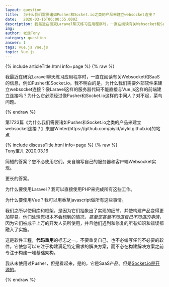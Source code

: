 ```yaml
---
layout: question
title:  为什么我们需要诸如Pusher和Socket.io之类的产品来建立websocket连接？
date:   2020-03-16T06:00:55.000Z
description: 我最近在研究Laravel聊天练习应用程序时，一直在阅读有关Websocket和SaaS的信息，例如Pusher和Socket.io。我不明白的是，为什么...
img: 
author: 老丝Tony
category: question
answer: 1
tags: vue.js Vue.js
topic: Vue.js
---
```

<div class="article-root">
  <div class="article">
    {% include articleTitle.html info=page %}
    {% raw %}
    <div class="article-content"><p><font style="vertical-align: inherit;"><font style="vertical-align: inherit;">我最近在研究Laravel聊天练习应用程序时，一直在阅读有关Websocket和SaaS的信息，例如Pusher和Socket.io。</font><font style="vertical-align: inherit;">我不明白的是，为什么我们需要外部软件来建立websocket连接？</font><font style="vertical-align: inherit;">像Laravel这样的服务器代码不能直接与Vue.js这样的前端建立连接吗？</font><font style="vertical-align: inherit;">为什么它必须经过像Pusher和Socket.io这样的中间人？</font><font style="vertical-align: inherit;">对不起，菜鸟问题。</font></font></p></div>
    {% endraw %}
  </div>
  <p class="winter_mark">第1723篇《为什么我们需要诸如Pusher和Socket.io之类的产品来建立websocket连接？》来自Winter(https://github.com/aiyld/aiyld.github.io)的站点</p>
  <div class="discuss-wrapper">
    {% include discussTitle.html info=page %}
    {% raw %}
    <div class="discuss-list">
    <div class="discuss-item">
        <div class="discuss-parent">
          <div class="discuss-meta">
            <span class="discuss-user">Tony宝儿</span>
            <span class="discuss-time">2020.03.16</span>
          </div>
          <div class="discuss-comment"><p><font style="vertical-align: inherit;"><font style="vertical-align: inherit;">简短的答案？</font><font style="vertical-align: inherit;">您不必使用它们。</font><font style="vertical-align: inherit;">亲自编写自己的服务器和客户端Websocket实现。</font></font></p>

<p><font style="vertical-align: inherit;"><font style="vertical-align: inherit;">更长的答案。</font></font></p>

<p><font style="vertical-align: inherit;"><font style="vertical-align: inherit;">为什么要使用Laravel？</font><font style="vertical-align: inherit;">我可以直接使用PHP来完成所有这些工作。</font></font></p>

<p><font style="vertical-align: inherit;"><font style="vertical-align: inherit;">为什么要使用Vue？</font><font style="vertical-align: inherit;">我可以用香草javascript做所有这些事情。</font></font></p>

<p><font style="vertical-align: inherit;"><font style="vertical-align: inherit;">我们之所以使用库和框架，是因为它们抽象出了实现的细节，并使构建产品变得更加容易。</font><font style="vertical-align: inherit;">他们处理您根本不会想到的情况</font></font><em><font style="vertical-align: inherit;"><font style="vertical-align: inherit;">，甚至您甚至不知道自己不知道的事情，</font></font></em><font style="vertical-align: inherit;"><font style="vertical-align: inherit;">因为它们被成千上万的开发人员所使用，并且他们遇到和修复的所有知识和错误都融入了实施。</font></font></p>

<p><font style="vertical-align: inherit;"><font style="vertical-align: inherit;">这是软件工程，</font></font><strong><font style="vertical-align: inherit;"><font style="vertical-align: inherit;">代码重用</font></font></strong><font style="vertical-align: inherit;"><font style="vertical-align: inherit;">的标志之一</font><font style="vertical-align: inherit;">。</font><font style="vertical-align: inherit;">不要重复自己，也不必编写任何不必要的软件。</font><font style="vertical-align: inherit;">它使您可以专注于构建满足特定需求的解决方案，而不必在构建解决方案之前专注于构建一堆基础架构。</font></font></p>

<p><font style="vertical-align: inherit;"><font style="vertical-align: inherit;">我从未使用过Pusher，但是看起来，是的，它是SaaS产品。</font><font style="vertical-align: inherit;">但是</font></font><a href="https://github.com/socketio/socket.io" rel="noreferrer"><font style="vertical-align: inherit;"><font style="vertical-align: inherit;">Socket.io是开源的</font></font></a><font style="vertical-align: inherit;"><font style="vertical-align: inherit;">。</font></font></p></div>
        </div></div>
    </div>
    {% endraw %}
  </div>
<div>
